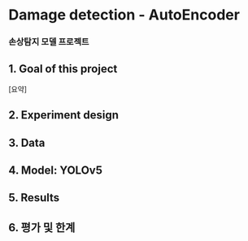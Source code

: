 # Damage detection - AutoEncoder 
### 손상탐지 모델 프로젝트 



## 1. Goal of this project

 

[요약]



## 2. Experiment design
  

     
## 3. Data 

  
## 4. Model: **YOLOv5**



## 5. Results



## 6. 평가 및 한계
